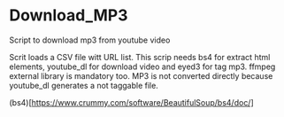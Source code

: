 # Download_MP3
Script to download mp3 from youtube video

Scrit loads a CSV file witt URL list. This scrip needs bs4 for extract html elements, youtube_dl for download video and eyed3 for tag mp3. ffmpeg external library is mandatory too. MP3 is not converted directly because youtube_dl generates a not taggable file.

(bs4)[https://www.crummy.com/software/BeautifulSoup/bs4/doc/]
